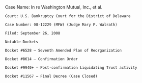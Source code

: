    Case Name: In re Washington Mutual, Inc., et al.

    Court: U.S. Bankruptcy Court for the District of Delaware

    Case Number: 08-12229 (MFW) (Judge Mary F. Walrath)

    Filed: September 26, 2008

    Notable Dockets 

    Docket #6528 – Seventh Amended Plan of Reorganization

    Docket #8614 – Confirmation Order

    Docket #9940+ – Post-confirmation Liquidating Trust activity

    Docket #11567 – Final Decree (Case Closed)
